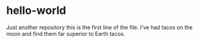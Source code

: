 # hello-world
Just another repository
this is the first line of the file.
I've had tacos on the moon and find them far superior to Earth tacos.

